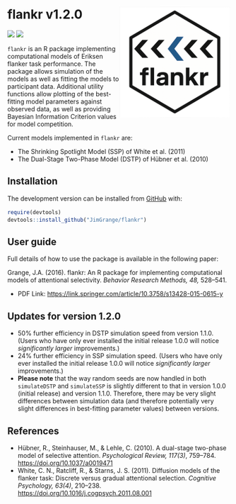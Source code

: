 
<!-- README.md is generated from README.Rmd. Please edit that file -->

# flankr v1.2.0 <a><img src='images/logo.png' align="right" height="250"/></a>

[![](http://www.r-pkg.org/badges/version/flankr)](https://CRAN.R-project.org/package=flankr)
[![](http://cranlogs.r-pkg.org/badges/grand-total/flankr)](https://CRAN.R-project.org/package=lankr)

$\texttt{flankr}$ is an R package implementing computational models of
Eriksen flanker task performance. The package allows simulation of the
models as well as fitting the models to participant data. Additional
utility functions allow plotting of the best-fitting model parameters
against observed data, as well as providing Bayesian Information
Criterion values for model competition.

Current models implemented in $\texttt{flankr}$ are:

- The Shrinking Spotlight Model (SSP) of White et al. (2011)
- The Dual-Stage Two-Phase Model (DSTP) of Hübner et al. (2010)

## Installation

The development version can be installed from
[GitHub](https://github.com/) with:

``` r
require(devtools)
devtools::install_github("JimGrange/flankr")
```

## User guide

Full details of how to use the package is available in the following
paper:

Grange, J.A. (2016). flankr: An R package for implementing computational
models of attentional selectivity. *Behavior Research Methods, 48,*
528–541.

- PDF Link:
  <https://link.springer.com/article/10.3758/s13428-015-0615-y>

## Updates for version 1.2.0

- 50% further efficiency in DSTP simulation speed from version 1.1.0.
  (Users who have only ever installed the initial release 1.0.0 will
  notice *significantly larger* improvements.)
- 24% further efficiency in SSP simulation speed. (Users who have only
  ever installed the initial release 1.0.0 will notice *significantly
  larger* improvements.)
- **Please note** that the way random seeds are now handled in both
  $\texttt{simulateDSTP}$ and $\texttt{simulateSSP}$ is slightly
  different to that in version 1.0.0 (initial release) and version
  1.1.0. Therefore, there may be very slight differences between
  simulation data (and therefore potentially very slight differences in
  best-fitting parameter values) between versions.

## References

- Hübner, R., Steinhauser, M., & Lehle, C. (2010). A dual-stage
  two-phase model of selective attention. *Psychological Review,
  117(3)*, 759–784. <https://doi.org/10.1037/a0019471>
- White, C. N., Ratcliff, R., & Starns, J. S. (2011). Diffusion models
  of the flanker task: Discrete versus gradual attentional selection.
  *Cognitive Psychology, 63(4)*, 210–238.
  <https://doi.org/10.1016/j.cogpsych.2011.08.001>
